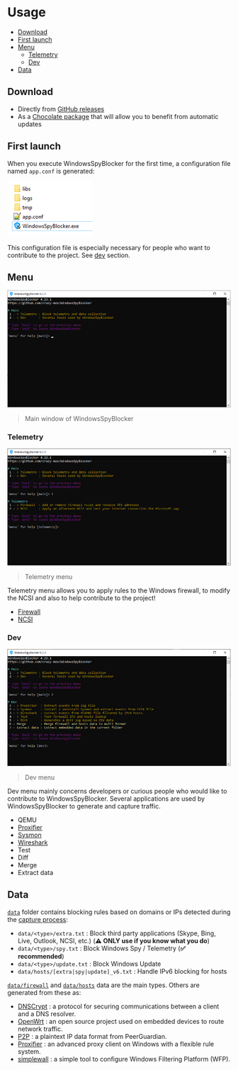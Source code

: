 # Usage

* [Download](#download)
* [First launch](#first-launch)
* [Menu](#menu)
  * [Telemetry](#telemetry)
  * [Dev](#dev)
* [Data](#data)

## Download

* Directly from [GitHub releases](https://github.com/crazy-max/WindowsSpyBlocker/releases/latest)
* As a [Chocolate package](https://chocolatey.org/packages/windowsspyblocker) that will allow you to benefit from automatic updates

## First launch

When you execute WindowsSpyBlocker for the first time, a configuration file named `app.conf` is generated:

![](.res/usage/root-folder.png)

This configuration file is especially necessary for people who want to contribute to the project. See [dev](#dev) section.

## Menu

![](.res/usage/main-window.png)
> Main window of WindowsSpyBlocker

### Telemetry

![](.res/usage/telemetry-menu.png)
> Telemetry menu

Telemetry menu allows you to apply rules to the Windows firewall, to modify the NCSI and also to help contribute to the project!

* [Firewall](app/telemetry/firewall.md)
* [NCSI](app/telemetry/ncsi.md)

### Dev

![](.res/usage/dev-menu.png)
> Dev menu

Dev menu mainly concerns developers or curious people who would like to contribute to WindowsSpyBlocker. Several applications are used by WindowsSpyBlocker to generate and capture traffic.

* QEMU
* [Proxifier](app/dev/proxifier.md)
* [Sysmon](app/dev/sysmon.md)
* [Wireshark](app/dev/wireshark.md)
* Test
* Diff
* Merge
* Extract data

## Data

[`data`](../data) folder contains blocking rules based on domains or IPs detected during the [capture process](how-it-works.md):

* `data/<type>/extra.txt` : Block third party applications (Skype, Bing, Live, Outlook, NCSI, etc.) (**:warning: ONLY use if you know what you do**)
* `data/<type>/spy.txt` : Block Windows Spy / Telemetry (**✅ recommended**)
* `data/<type>/update.txt` : Block Windows Update
* `data/hosts/[extra|spy|update]_v6.txt` : Handle IPv6 blocking for hosts

[`data/firewall`](data/firewall.md) and [`data/hosts`](data/hosts.md) data are the main types. Others are generated from these as:

* [DNSCrypt](data/dnscrypt.md) : a protocol for securing communications between a client and a DNS resolver.
* [OpenWrt](data/openwrt.md) : an open source project used on embedded devices to route network traffic.
* [P2P](data/p2p.md) : a plaintext IP data format from PeerGuardian.
* [Proxifier](data/proxifier.md) : an advanced proxy client on Windows with a flexible rule system.
* [simplewall](data/simplewall.md) : a simple tool to configure Windows Filtering Platform (WFP).
